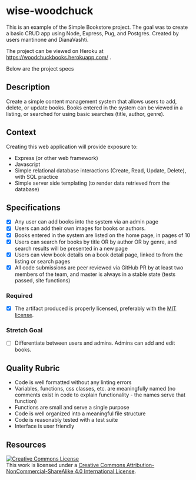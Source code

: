 # wise-woodchuck

This is an example of the Simple Bookstore project.  The goal was to create a basic CRUD app using Node, Express, Pug, and Postgres.  Created by users mantinone and DianaVashti.  

The project can be viewed on Heroku at https://woodchuckbooks.herokuapp.com/ .

Below are the project specs

## Description

Create a simple content management system that allows users to add, delete, or update books.  Books entered in the system can be viewed in a listing, or searched for using basic searches (title, author, genre).

## Context

Creating this web application will provide exposure to:
- Express (or other web framework)
- Javascript
- Simple relational database interactions (Create, Read, Update, Delete), with SQL practice
- Simple server side templating (to render data retrieved from the database)


## Specifications
- [X] Any user can add books into the system via an admin page
- [X] Users can add their own images for books or authors.
- [X] Books entered in the system are listed on the home page, in pages of 10
- [X] Users can search for books by title OR by author OR by genre, and search results will be presented in a new page
- [X] Users can view book details on a book detail page, linked to from the listing or search pages
- [X] All code submissions are peer reviewed via GitHub PR by at least two members of the team, and master is always in a stable state (tests passed, site functions)

### Required
- [X] The artifact produced is properly licensed, preferably with the [MIT license](https://opensource.org/licenses/MIT).

### Stretch Goal
- [ ] Differentiate between users and admins.  Admins can add and edit books.

## Quality Rubric
- Code is well formatted without any linting errors
- Variables, functions, css classes, etc. are meaningfully named (no comments exist in code to explain functionality - the names serve that function)
- Functions are small and serve a single purpose
- Code is well organized into a meaningful file structure
- Code is reasonably tested with a test suite
- Interface is user friendly

## Resources

<!-- LICENSE -->

<a rel="license" href="http://creativecommons.org/licenses/by-nc-sa/4.0/"><img alt="Creative Commons License" style="border-width:0" src="https://i.creativecommons.org/l/by-nc-sa/4.0/80x15.png" /></a>
<br />This work is licensed under a <a rel="license" href="http://creativecommons.org/licenses/by-nc-sa/4.0/">Creative Commons Attribution-NonCommercial-ShareAlike 4.0 International License</a>.
